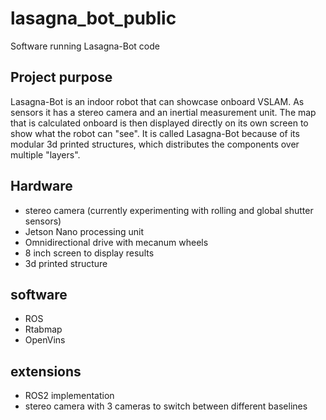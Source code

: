 # lasagna_bot_public
Software running Lasagna-Bot code


## Project purpose
Lasagna-Bot is an indoor robot that can showcase onboard VSLAM. As sensors it has a stereo camera and an inertial measurement unit. The map that is calculated onboard is then displayed directly on its own screen to show what the robot can "see". It is called Lasagna-Bot because of its modular 3d printed structures, which distributes the components over multiple "layers".


## Hardware
- stereo camera (currently experimenting with rolling and global shutter sensors)
- Jetson Nano processing unit
- Omnidirectional drive with mecanum wheels
- 8 inch screen to display results
- 3d printed structure

## software
- ROS
- Rtabmap
- OpenVins

## extensions
- ROS2 implementation
- stereo camera with 3 cameras to switch between different baselines
